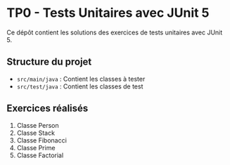 # TP0 - Tests Unitaires avec JUnit 5

Ce dépôt contient les solutions des exercices de tests unitaires avec JUnit 5.

## Structure du projet

- `src/main/java` : Contient les classes à tester
- `src/test/java` : Contient les classes de test

## Exercices réalisés

1. Classe Person
2. Classe Stack
3. Classe Fibonacci
4. Classe Prime
5. Classe Factorial
